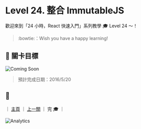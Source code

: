# Level 24. 整合 ImmutableJS

歡迎來到「24 小時，React 快速入門」系列教學 :mortar_board: Level 24 ～！
> :bowtie:：Wish you have a happy learning!


## :checkered_flag: 關卡目標

![Coming Soon](http://www.pixelpalette.com.au/wp-content/uploads/2015/04/COMING-SOON.gif)

> 預計完成日期：2016/5/20


## :rocket:

｜ [主頁](../) ｜ [上一關](../level-23_redux-connect-view) ｜ 完 :mortar_board: ｜


![Analytics](https://ga-beacon.appspot.com/UA-77436651-1/level-24_immutablejs?pixel)
